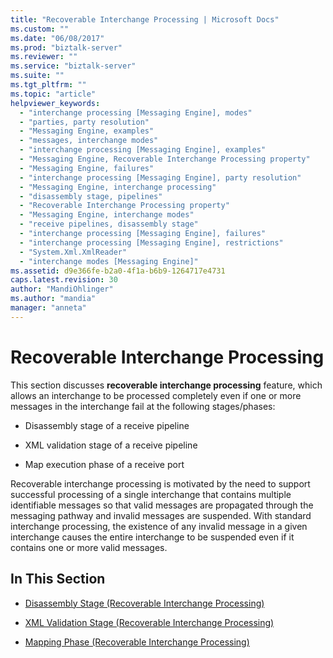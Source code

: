 ```yaml
---
title: "Recoverable Interchange Processing | Microsoft Docs"
ms.custom: ""
ms.date: "06/08/2017"
ms.prod: "biztalk-server"
ms.reviewer: ""
ms.service: "biztalk-server"
ms.suite: ""
ms.tgt_pltfrm: ""
ms.topic: "article"
helpviewer_keywords: 
  - "interchange processing [Messaging Engine], modes"
  - "parties, party resolution"
  - "Messaging Engine, examples"
  - "messages, interchange modes"
  - "interchange processing [Messaging Engine], examples"
  - "Messaging Engine, Recoverable Interchange Processing property"
  - "Messaging Engine, failures"
  - "interchange processing [Messaging Engine], party resolution"
  - "Messaging Engine, interchange processing"
  - "disassembly stage, pipelines"
  - "Recoverable Interchange Processing property"
  - "Messaging Engine, interchange modes"
  - "receive pipelines, disassembly stage"
  - "interchange processing [Messaging Engine], failures"
  - "interchange processing [Messaging Engine], restrictions"
  - "System.Xml.XmlReader"
  - "interchange modes [Messaging Engine]"
ms.assetid: d9e366fe-b2a0-4f1a-b6b9-1264717e4731
caps.latest.revision: 30
author: "MandiOhlinger"
ms.author: "mandia"
manager: "anneta"
---
```

# Recoverable Interchange Processing
This section discusses **recoverable interchange processing** feature, which allows an interchange to be processed completely even if one or more messages in the interchange fail at the following stages/phases:  
  
-   Disassembly stage of a receive pipeline  
  
-   XML validation stage of a receive pipeline  
  
-   Map execution phase of a receive port  
  
 Recoverable interchange processing is motivated by the need to support successful processing of a single interchange that contains multiple identifiable messages so that valid messages are propagated through the messaging pathway and invalid messages are suspended. With standard interchange processing, the existence of any invalid message in a given interchange causes the entire interchange to be suspended even if it contains one or more valid messages.  
  
## In This Section  
  
-   [Disassembly Stage (Recoverable Interchange Processing)](../core/disassembly-stage-recoverable-interchange-processing.md)  
  
-   [XML Validation Stage (Recoverable Interchange Processing)](../core/xml-validation-stage-recoverable-interchange-processing.md)  
  
-   [Mapping Phase (Recoverable Interchange Processing)](../core/mapping-phase-recoverable-interchange-processing.md)